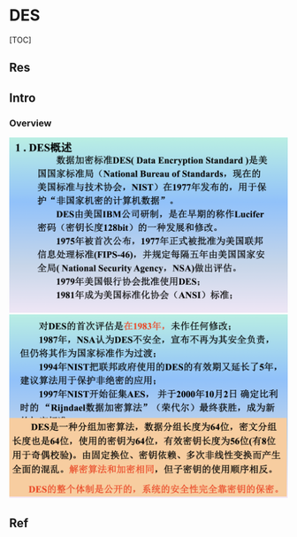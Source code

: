 # DES

[TOC]



## Res


## Intro
### Overview
![](../../../../../../../../Assets/Pics/Screenshot%202023-03-29%20at%204.02.18%20PM.png)
![](../../../../../../../../Assets/Pics/Screenshot%202023-03-29%20at%204.08.53%20PM.png)



## Ref

